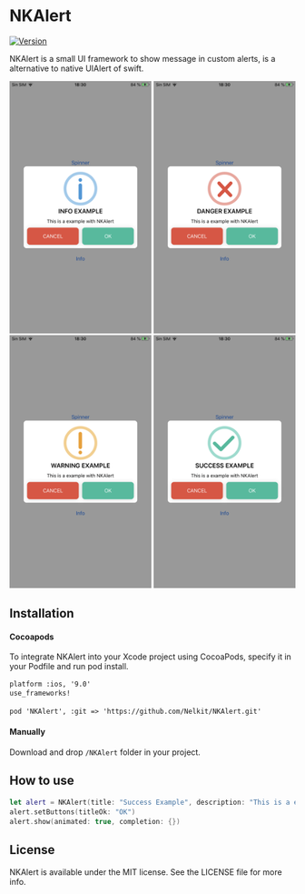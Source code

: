 # NKAlert
[![Version](https://img.shields.io/cocoapods/v/NKAlert.svg?style=flat)](https://cocoapods.org/pods/NKAlert)

NKAlert is a small UI framework to show message in custom alerts, is a alternative to native UIAlert of swift.

<p align="center">
  <img src="Screenshots/screenshot_1.PNG" width=250 alt="Icon"/>
  <img src="Screenshots/screenshot_2.PNG" width=250 alt="Icon"/>
  <img src="Screenshots/screenshot_3.PNG" width=250 alt="Icon"/>
  <img src="Screenshots/screenshot_4.PNG" width=250 alt="Icon"/>
</p>


## Installation

#### Cocoapods

To integrate NKAlert into your Xcode project using CocoaPods, specify it in your Podfile and run pod install.

```
platform :ios, '9.0'
use_frameworks!

pod 'NKAlert', :git => 'https://github.com/Nelkit/NKAlert.git'
```

#### Manually

Download and drop `/NKAlert` folder in your project.


## How to use
```swift
let alert = NKAlert(title: "Success Example", description: "This is a example with NKAlert", style: .SUCCESS)
alert.setButtons(titleOk: "OK")
alert.show(animated: true, completion: {})
```

## License

NKAlert is available under the MIT license. See the LICENSE file for more info.

